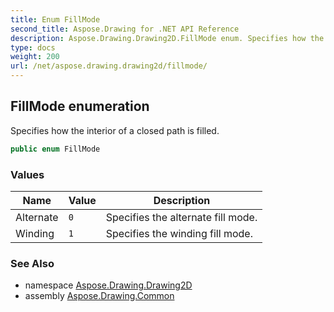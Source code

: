 ```yaml
---
title: Enum FillMode
second_title: Aspose.Drawing for .NET API Reference
description: Aspose.Drawing.Drawing2D.FillMode enum. Specifies how the interior of a closed path is filled
type: docs
weight: 200
url: /net/aspose.drawing.drawing2d/fillmode/
---
```

## FillMode enumeration

Specifies how the interior of a closed path is filled.

```csharp
public enum FillMode
```

### Values

| Name | Value | Description |
| --- | --- | --- |
| Alternate | `0` | Specifies the alternate fill mode. |
| Winding | `1` | Specifies the winding fill mode. |

### See Also

* namespace [Aspose.Drawing.Drawing2D](../../aspose.drawing.drawing2d/)
* assembly [Aspose.Drawing.Common](../../)


